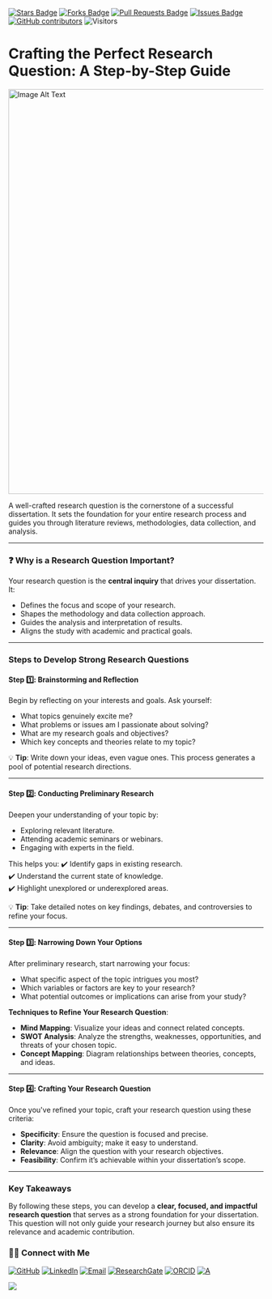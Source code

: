 <a href="https://github.com/drshahizan/short-course/stargazers"><img src="https://img.shields.io/github/stars/drshahizan/short-course" alt="Stars Badge"/></a>
<a href="https://github.com/drshahizan/short-course/network/members"><img src="https://img.shields.io/github/forks/drshahizan/short-course" alt="Forks Badge"/></a>
<a href="https://github.com/drshahizan/short-course/pulls"><img src="https://img.shields.io/github/issues-pr/drshahizan/short-course" alt="Pull Requests Badge"/></a>
<a href="https://github.com/drshahizan/short-course"><img src="https://img.shields.io/github/issues/drshahizan/short-course" alt="Issues Badge"/></a>
<a href="https://github.com/drshahizan/short-course/graphs/contributors"><img alt="GitHub contributors" src="https://img.shields.io/github/contributors/drshahizan/short-course?color=2b9348"></a>
![Visitors](https://api.visitorbadge.io/api/visitors?path=https%3A%2F%2Fgithub.com%2Fdrshahizan%2Fshort-course&labelColor=%23d9e3f0&countColor=%23697689&style=flat)

# Crafting the Perfect Research Question: A Step-by-Step Guide

 <img src="https://github.com/drshahizan/short-course/blob/main/25upsi/images/rb.png" alt="Image Alt Text"  height="800">


A well-crafted research question is the cornerstone of a successful dissertation. It sets the foundation for your entire research process and guides you through literature reviews, methodologies, data collection, and analysis.

---

### **❓ Why is a Research Question Important?**
Your research question is the **central inquiry** that drives your dissertation. It:
- Defines the focus and scope of your research.
- Shapes the methodology and data collection approach.
- Guides the analysis and interpretation of results.
- Aligns the study with academic and practical goals.

---

### **Steps to Develop Strong Research Questions**

#### **Step 1️⃣: Brainstorming and Reflection**
Begin by reflecting on your interests and goals. Ask yourself:
- What topics genuinely excite me?
- What problems or issues am I passionate about solving?
- What are my research goals and objectives?
- Which key concepts and theories relate to my topic?

💡 **Tip**: Write down your ideas, even vague ones. This process generates a pool of potential research directions.

---

#### **Step 2️⃣: Conducting Preliminary Research**
Deepen your understanding of your topic by:
- Exploring relevant literature.
- Attending academic seminars or webinars.
- Engaging with experts in the field.

This helps you:
✔️ Identify gaps in existing research.  
✔️ Understand the current state of knowledge.  
✔️ Highlight unexplored or underexplored areas.

💡 **Tip**: Take detailed notes on key findings, debates, and controversies to refine your focus.

---

#### **Step 3️⃣: Narrowing Down Your Options**
After preliminary research, start narrowing your focus:
- What specific aspect of the topic intrigues you most?
- Which variables or factors are key to your research?
- What potential outcomes or implications can arise from your study?

**Techniques to Refine Your Research Question**:
- **Mind Mapping**: Visualize your ideas and connect related concepts.
- **SWOT Analysis**: Analyze the strengths, weaknesses, opportunities, and threats of your chosen topic.
- **Concept Mapping**: Diagram relationships between theories, concepts, and ideas.

---

#### **Step 4️⃣: Crafting Your Research Question**
Once you've refined your topic, craft your research question using these criteria:
- **Specificity**: Ensure the question is focused and precise.
- **Clarity**: Avoid ambiguity; make it easy to understand.
- **Relevance**: Align the question with your research objectives.
- **Feasibility**: Confirm it’s achievable within your dissertation’s scope.

---

### **Key Takeaways**
By following these steps, you can develop a **clear, focused, and impactful research question** that serves as a strong foundation for your dissertation. This question will not only guide your research journey but also ensure its relevance and academic contribution.
### 🙌🏻 Connect with Me
<p align="left">
    <a href="https://github.com/drshahizan" target="_blank"><img alt="GitHub" src="https://img.shields.io/badge/-@drshahizan-181717?style=flat-square&logo=GitHub&logoColor=white"></a>
    <a href="https://www.linkedin.com/in/drshahizan" target="_blank"><img alt="LinkedIn" src="https://img.shields.io/badge/-drshahizan-blue?style=flat-square&logo=Linkedin&logoColor=white&link=https://www.linkedin.com/in/drshahizan/"></a>
    <a href="mailto:shahizan@utm.my" target="_blank"><img alt="Email" src="https://img.shields.io/badge/-shahizan@utm.my-c14438?style=flat-square&logo=Gmail&logoColor=white&link=mailto:shahizan@utm.my.com"></a>
    <a href="https://www.researchgate.net/profile/Mohd-Othman-28" target="_blank"><img alt="ResearchGate" src="https://img.shields.io/badge/-ResearchGate-00CCBB?style=flat-square&logo=ResearchGate&logoColor=white"></a>
    <a href="https://orcid.org/0000-0003-4261-1873" target="_blank"><img alt="ORCID" src="https://img.shields.io/badge/-ORCID-A6CE39?style=flat-square&logo=ORCID&logoColor=white"></a> 
 <a href="https://visitorbadge.io/status?path=https%3A%2F%2Fgithub.com%2Fdrshahizan" target="_blank"><img alt="A" src="https://api.visitorbadge.io/api/visitors?path=https%3A%2F%2Fgithub.com%2Fdrshahizan&labelColor=%23697689&countColor=%23555555&style=plastic"></a>
 
![](https://hit.yhype.me/github/profile?user_id=81284918)
</p>


